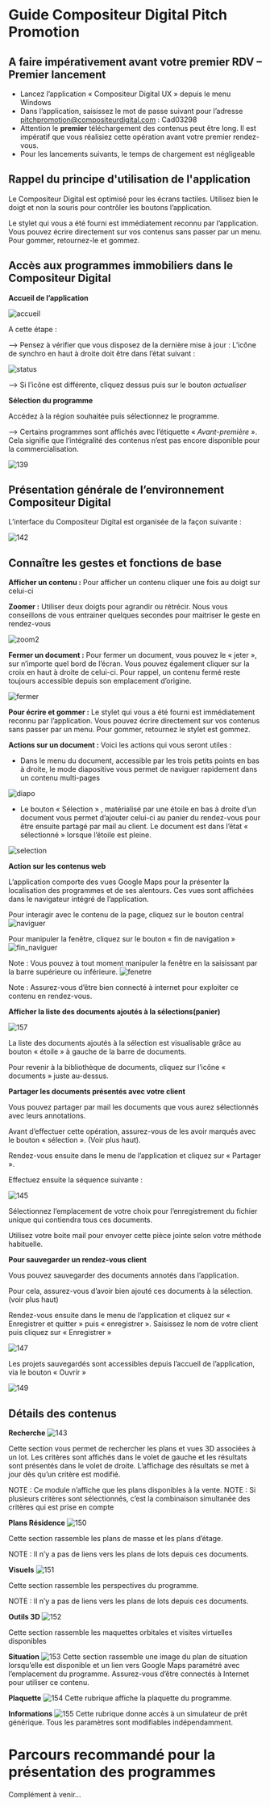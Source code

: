 # Guide Compositeur Digital Pitch Promotion #

## A faire impérativement avant votre premier RDV – Premier lancement ##
* Lancez l’application « Compositeur Digital UX » depuis le menu Windows
* Dans l’application, saisissez le mot de passe suivant pour l’adresse pitchpromotion@compositeurdigital.com : Cad03298
*	Attention le **premier** téléchargement des contenus peut être long. Il est impératif que vous réalisiez cette opération avant votre premier rendez-vous.
* Pour les lancements suivants, le temps de chargement est négligeable

## Rappel du principe d'utilisation de l'application ##

Le Compositeur Digital est optimisé pour les écrans tactiles. Utilisez bien le doigt et non la souris pour contrôler les boutons l’application. 

Le stylet qui vous a été fourni est immédiatement reconnu par l’application. Vous pouvez écrire directement sur vos contenus sans passer par un menu. Pour gommer, retournez-le et gommez. 

## Accès aux programmes immobiliers dans le Compositeur Digital ##

**Accueil de l’application**

![accueil](http://compositeurdigital.github.io/UX/fr/customer/pitchpromotion/img/138.png)

A cette étape :

--> Pensez à vérifier que vous disposez de la dernière mise à jour : L’icône de synchro en haut à droite doit être dans l’état suivant : 

![status](http://compositeurdigital.github.io/UX/fr/customer/pitchpromotion/img/status.png)

--> Si l’icône est différente, cliquez dessus puis sur le bouton *actualiser*

**Sélection du programme**

Accédez à la région souhaitée puis sélectionnez le programme. 

--> Certains programmes sont affichés avec l’étiquette « *Avant-première* ». Cela signifie que l’intégralité des contenus n’est pas encore disponible pour la commercialisation. 

![139](http://compositeurdigital.github.io/UX/fr/customer/pitchpromotion/img/139.png)

## Présentation générale de l’environnement Compositeur Digital ##

L’interface du Compositeur Digital est organisée de la façon suivante :

![142](http://compositeurdigital.github.io/UX/fr/customer/pitchpromotion/img/142.png)

## Connaître les gestes et fonctions de base ##

**Afficher un contenu :** Pour afficher un contenu cliquer une fois au doigt sur celui-ci

**Zoomer :** Utiliser deux doigts pour agrandir ou rétrécir. Nous vous conseillons de vous entrainer quelques secondes pour maitriser le geste en rendez-vous

![zoom2](http://compositeurdigital.github.io/UX/fr/customer/pitchpromotion/img/zoom2.jpg)

**Fermer un document :** Pour fermer un document, vous pouvez le « jeter », sur n’importe quel bord de l’écran. Vous pouvez également cliquer sur la croix en haut à droite de celui-ci. Pour rappel, un contenu fermé reste toujours accessible depuis son emplacement d’origine.

![fermer](http://compositeurdigital.github.io/UX/fr/customer/pitchpromotion/img/capture_fermer.jpg)

**Pour écrire et gommer :** Le stylet qui vous a été fourni est immédiatement reconnu par l’application. Vous pouvez écrire directement sur vos contenus sans passer par un menu. Pour gommer, retournez le stylet est gommez. 

**Actions sur un document :** Voici les actions qui vous seront utiles :
* Dans le menu du document, accessible par les trois petits points en bas à droite, le mode diapositive vous permet de naviguer rapidement dans un contenu multi-pages

![diapo](http://compositeurdigital.github.io/UX/fr/customer/pitchpromotion/img/diapo1.jpg)

* Le bouton « Sélection » , matérialisé par une étoile en bas à droite d’un document vous permet d’ajouter celui-ci au panier du rendez-vous pour être ensuite partagé par mail au client. Le document est dans l’état « sélectionné » lorsque l’étoile est pleine. 

![selection](http://compositeurdigital.github.io/UX/fr/customer/pitchpromotion/img/selection.jpg)

**Action sur les contenus web**

L’application comporte des vues Google Maps pour la présenter la localisation des programmes et de ses alentours. Ces vues sont affichées dans le navigateur intégré de l’application. 

Pour interagir avec le contenu de la page, cliquez sur le bouton central
![naviguer](http://compositeurdigital.github.io/UX/fr/customer/pitchpromotion/img/naviguer.jpg)

Pour manipuler la fenêtre, cliquez sur le bouton « fin de navigation » 
![fin_naviguer](http://compositeurdigital.github.io/UX/fr/customer/pitchpromotion/img/fin_naviguer.jpg)

Note : Vous pouvez à tout moment manipuler la fenêtre en la saisissant par la barre supérieure ou inférieure. 
![fenetre](http://compositeurdigital.github.io/UX/fr/customer/pitchpromotion/img/fenetre.jpg)

Note : Assurez-vous d’être bien connecté à internet pour exploiter ce contenu en rendez-vous. 

**Afficher la liste des documents ajoutés à la sélections(panier)**

![157](http://compositeurdigital.github.io/UX/fr/customer/pitchpromotion/img/157.jpg)

La liste des documents ajoutés à la sélection est visualisable grâce au bouton « étoile » à gauche de la barre de documents.

Pour revenir à la bibliothèque de documents, cliquez sur l’icône « documents » juste au-dessus. 

**Partager les documents présentés avec votre client**

Vous pouvez partager par mail les documents que vous aurez sélectionnés avec leurs annotations. 

Avant d’effectuer cette opération, assurez-vous de les avoir marqués avec le bouton « sélection ». (Voir plus haut). 

Rendez-vous ensuite dans le menu de l’application et cliquez sur « Partager ». 

Effectuez ensuite la séquence suivante : 

![145](http://compositeurdigital.github.io/UX/fr/customer/pitchpromotion/img/145.jpg)

Sélectionnez l’emplacement de votre choix pour l’enregistrement du fichier unique qui contiendra tous ces documents. 

Utilisez votre boite mail pour envoyer cette pièce jointe selon votre méthode habituelle. 

**Pour sauvegarder un rendez-vous client**

Vous pouvez sauvegarder des documents annotés dans l’application. 

Pour cela, assurez-vous d’avoir bien ajouté ces documents à la sélection. (voir plus haut)

Rendez-vous ensuite dans le menu de l’application et cliquez sur « Enregistrer et quitter » puis « enregistrer ». Saisissez le nom de votre client puis cliquez sur « Enregistrer »

![147](http://compositeurdigital.github.io/UX/fr/customer/pitchpromotion/img/147.jpg)

Les projets sauvegardés sont accessibles depuis l’accueil de l’application, via le bouton « Ouvrir »

![149](http://compositeurdigital.github.io/UX/fr/customer/pitchpromotion/img/149.jpg)

## Détails des contenus ## 

**Recherche**
![143](http://compositeurdigital.github.io/UX/fr/customer/pitchpromotion/img/143.jpg)

Cette section vous permet de rechercher les plans et vues 3D associées à un  lot. Les critères sont affichés dans le volet de gauche et les résultats sont présentés dans le volet de droite. L’affichage des résultats se met à jour dès qu’un critère est modifié. 

NOTE : Ce module n’affiche que les plans disponibles à la vente. 
NOTE : Si plusieurs critères sont sélectionnés, c’est la combinaison simultanée des critères qui est prise en compte 

**Plans Résidence**
![150](http://compositeurdigital.github.io/UX/fr/customer/pitchpromotion/img/150.jpg)

Cette section rassemble les plans de masse et les plans d’étage. 

NOTE : Il n’y a pas de liens vers les plans de lots depuis ces documents. 

**Visuels**
![151](http://compositeurdigital.github.io/UX/fr/customer/pitchpromotion/img/151.jpg)

Cette section rassemble les perspectives du programme. 

NOTE : Il n’y a pas de liens vers les plans de lots depuis ces documents. 

**Outils 3D** 
![152](http://compositeurdigital.github.io/UX/fr/customer/pitchpromotion/img/152.jpg)

Cette section rassemble les maquettes orbitales et visites virtuelles disponibles 

**Situation**
![153](http://compositeurdigital.github.io/UX/fr/customer/pitchpromotion/img/153.jpg)
Cette section rassemble une image du plan de situation lorsqu’elle est disponible et un lien vers Google Maps paramétré avec l’emplacement du programme. Assurez-vous d’être connectés à Internet pour utiliser ce contenu. 

**Plaquette**
![154](http://compositeurdigital.github.io/UX/fr/customer/pitchpromotion/img/154.jpg)
Cette rubrique affiche la plaquette du programme.

**Informations**
![155](http://compositeurdigital.github.io/UX/fr/customer/pitchpromotion/img/155.jpg)
Cette rubrique donne accès à un simulateur de prêt générique. Tous les paramètres sont modifiables indépendamment. 

# Parcours recommandé pour la présentation des programmes

Complément à venir...
